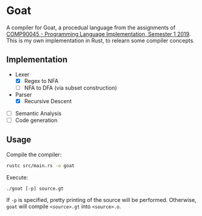 # Goat
A compiler for Goat, a procedual language from the assignments of [COMP90045 - Programming Language Implementation, Semester 1 2019](https://handbook.unimelb.edu.au/2019/subjects/comp90045/print).\
This is my own implementation in Rust, to relearn some compiler concepts.

## Implementation
- Lexer
  - [x] Regex to NFA
  - [ ] NFA to DFA (via subset construction)
- Parser
  - [x] Recursive Descent
- [ ] Semantic Analysis
- [ ] Code generation

## Usage
Compile the compiler:
```sh
rustc src/main.rs -o goat
```

Execute:
```
./goat [-p] source.gt
```
If `-p` is specified, pretty printing of the source will be performed.
Otherwise, `goat` will compile `<source>.gt` into `<source>.o`.
